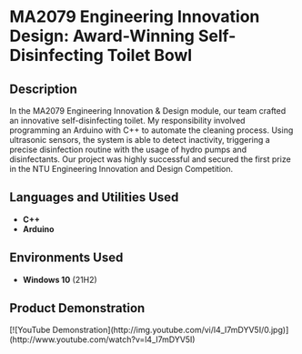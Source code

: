 <h1>MA2079 Engineering Innovation Design: Award-Winning Self-Disinfecting Toilet Bowl</h1>

<h2>Description</h2>
In the MA2079 Engineering Innovation & Design module, our team crafted an innovative self-disinfecting toilet. My
responsibility involved programming an Arduino with C++ to automate the cleaning process. Using ultrasonic sensors, the
system is able to detect inactivity, triggering a precise disinfection routine with the usage of hydro pumps and
disinfectants. Our project was highly successful and secured the first prize in the NTU Engineering Innovation and Design
Competition.
<br />


<h2>Languages and Utilities Used</h2>

- <b>C++</b> 
- <b>Arduino</b>

<h2>Environments Used </h2>

- <b>Windows 10</b> (21H2)

<h2>Product Demonstration </h2>
[![YouTube Demonstration](http://img.youtube.com/vi/l4_I7mDYV5I/0.jpg)](http://www.youtube.com/watch?v=l4_I7mDYV5I)

